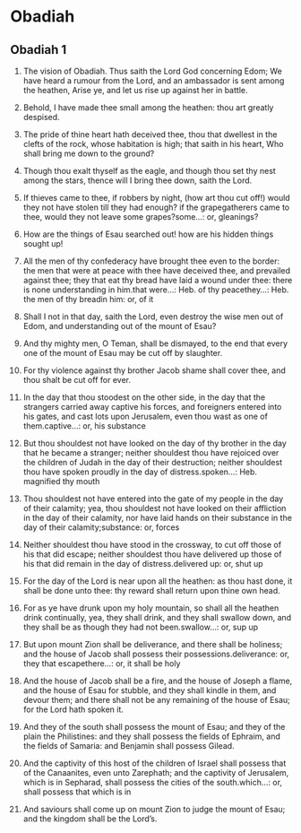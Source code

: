 # Obadiah

## Obadiah 1

1. The vision of Obadiah. Thus saith the Lord God concerning Edom; We have heard a rumour from the Lord, and an ambassador is sent among the heathen, Arise ye, and let us rise up against her in battle.

2. Behold, I have made thee small among the heathen: thou art greatly despised.

3. The pride of thine heart hath deceived thee, thou that dwellest in the clefts of the rock, whose habitation is high; that saith in his heart, Who shall bring me down to the ground?

4. Though thou exalt thyself as the eagle, and though thou set thy nest among the stars, thence will I bring thee down, saith the Lord.

5. If thieves came to thee, if robbers by night, (how art thou cut off!) would they not have stolen till they had enough? if the grapegatherers came to thee, would they not leave some grapes?some…: or, gleanings?

6. How are the things of Esau searched out! how are his hidden things sought up!

7. All the men of thy confederacy have brought thee even to the border: the men that were at peace with thee have deceived thee, and prevailed against thee; they that eat thy bread have laid a wound under thee: there is none understanding in him.that were…: Heb. of thy peacethey…: Heb. the men of thy breadin him: or, of it

8. Shall I not in that day, saith the Lord, even destroy the wise men out of Edom, and understanding out of the mount of Esau?

9. And thy mighty men, O Teman, shall be dismayed, to the end that every one of the mount of Esau may be cut off by slaughter.

10. For thy violence against thy brother Jacob shame shall cover thee, and thou shalt be cut off for ever.

11. In the day that thou stoodest on the other side, in the day that the strangers carried away captive his forces, and foreigners entered into his gates, and cast lots upon Jerusalem, even thou wast as one of them.captive…: or, his substance

12. But thou shouldest not have looked on the day of thy brother in the day that he became a stranger; neither shouldest thou have rejoiced over the children of Judah in the day of their destruction; neither shouldest thou have spoken proudly in the day of distress.spoken…: Heb. magnified thy mouth

13. Thou shouldest not have entered into the gate of my people in the day of their calamity; yea, thou shouldest not have looked on their affliction in the day of their calamity, nor have laid hands on their substance in the day of their calamity;substance: or, forces

14. Neither shouldest thou have stood in the crossway, to cut off those of his that did escape; neither shouldest thou have delivered up those of his that did remain in the day of distress.delivered up: or, shut up

15. For the day of the Lord is near upon all the heathen: as thou hast done, it shall be done unto thee: thy reward shall return upon thine own head.

16. For as ye have drunk upon my holy mountain, so shall all the heathen drink continually, yea, they shall drink, and they shall swallow down, and they shall be as though they had not been.swallow…: or, sup up

17. But upon mount Zion shall be deliverance, and there shall be holiness; and the house of Jacob shall possess their possessions.deliverance: or, they that escapethere…: or, it shall be holy

18. And the house of Jacob shall be a fire, and the house of Joseph a flame, and the house of Esau for stubble, and they shall kindle in them, and devour them; and there shall not be any remaining of the house of Esau; for the Lord hath spoken it.

19. And they of the south shall possess the mount of Esau; and they of the plain the Philistines: and they shall possess the fields of Ephraim, and the fields of Samaria: and Benjamin shall possess Gilead.

20. And the captivity of this host of the children of Israel shall possess that of the Canaanites, even unto Zarephath; and the captivity of Jerusalem, which is in Sepharad, shall possess the cities of the south.which…: or, shall possess that which is in

21. And saviours shall come up on mount Zion to judge the mount of Esau; and the kingdom shall be the Lord’s.  